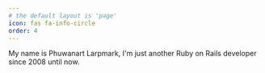 ```yaml
---
# the default layout is 'page'
icon: fas fa-info-circle
order: 4
---
```


My name is Phuwanart Larpmark, I'm just another Ruby on Rails developer since 2008 until now.
